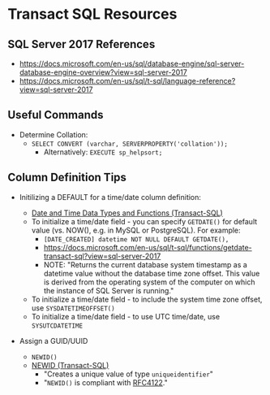 
# Transact SQL Resources

## SQL Server 2017 References
* https://docs.microsoft.com/en-us/sql/database-engine/sql-server-database-engine-overview?view=sql-server-2017
* https://docs.microsoft.com/en-us/sql/t-sql/language-reference?view=sql-server-2017



## Useful Commands
- Determine Collation:
  + ```SELECT CONVERT (varchar, SERVERPROPERTY('collation'));```
    * Alternatively:  ```EXECUTE sp_helpsort;```
  



## Column Definition Tips
- Initilizing a DEFAULT for a time/date column definition:
  + [Date and Time Data Types and Functions (Transact-SQL)](https://docs.microsoft.com/en-us/sql/t-sql/functions/date-and-time-data-types-and-functions-transact-sql?view=sql-server-2017)
  + To initialize a time/date field - you can specify ```GETDATE()``` for default value (vs. NOW(), e.g. in MySQL or PostgreSQL). For example:
    * ```[DATE_CREATED] datetime NOT NULL DEFAULT GETDATE(),```
    * https://docs.microsoft.com/en-us/sql/t-sql/functions/getdate-transact-sql?view=sql-server-2017
    * NOTE: "Returns the current database system timestamp as a datetime value without the database time zone offset. This value is derived from the operating system of the computer on which the instance of SQL Server is running."
  + To initialize a time/date field - to include the system time zone offset, use ```SYSDATETIMEOFFSET()```
  + To initialize a time/date field - to use UTC time/date, use ```SYSUTCDATETIME```
    

- Assign a GUID/UUID
  + ```NEWID()```
  + [NEWID (Transact-SQL)](https://docs.microsoft.com/en-us/sql/t-sql/functions/newid-transact-sql?view=sql-server-2017)
    * "Creates a unique value of type ```uniqueidentifier```"
    * "```NEWID()``` is compliant with [RFC4122](https://tools.ietf.org/html/rfc4122)."


